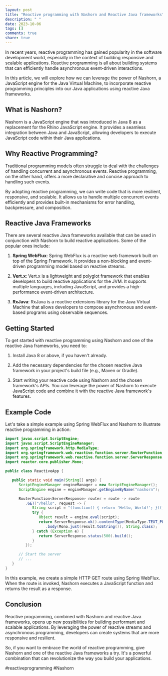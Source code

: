 ```yaml
---
layout: post
title: "Reactive programming with Nashorn and Reactive Java frameworks"
description: " "
date: 2023-10-06
tags: []
comments: true
share: true
---
```


In recent years, reactive programming has gained popularity in the software development world, especially in the context of building responsive and scalable applications. Reactive programming is all about building systems that can efficiently handle asynchronous event-driven interactions.

In this article, we will explore how we can leverage the power of Nashorn, a JavaScript engine for the Java Virtual Machine, to incorporate reactive programming principles into our Java applications using reactive Java frameworks.

## What is Nashorn?

Nashorn is a JavaScript engine that was introduced in Java 8 as a replacement for the Rhino JavaScript engine. It provides a seamless integration between Java and JavaScript, allowing developers to execute JavaScript code within their Java applications.

## Why Reactive Programming?

Traditional programming models often struggle to deal with the challenges of handling concurrent and asynchronous events. Reactive programming, on the other hand, offers a more declarative and concise approach to handling such events.

By adopting reactive programming, we can write code that is more resilient, responsive, and scalable. It allows us to handle multiple concurrent events efficiently and provides built-in mechanisms for error handling, backpressure, and composition.

## Reactive Java Frameworks

There are several reactive Java frameworks available that can be used in conjunction with Nashorn to build reactive applications. Some of the popular ones include:

1. **Spring WebFlux**: Spring WebFlux is a reactive web framework built on top of the Spring Framework. It provides a non-blocking and event-driven programming model based on reactive streams.

2. **Vert.x**: Vert.x is a lightweight and polyglot framework that enables developers to build reactive applications for the JVM. It supports multiple languages, including JavaScript, and provides a high-performance event-driven architecture.

3. **RxJava**: RxJava is a reactive extensions library for the Java Virtual Machine that allows developers to compose asynchronous and event-based programs using observable sequences.

## Getting Started

To get started with reactive programming using Nashorn and one of the reactive Java frameworks, you need to:

1. Install Java 8 or above, if you haven't already.

2. Add the necessary dependencies for the chosen reactive Java framework in your project's build file (e.g., Maven or Gradle).

3. Start writing your reactive code using Nashorn and the chosen framework's APIs. You can leverage the power of Nashorn to execute JavaScript code and combine it with the reactive Java framework's features.

## Example Code

Let's take a simple example using Spring WebFlux and Nashorn to illustrate reactive programming in action:

```java
import javax.script.ScriptEngine;
import javax.script.ScriptEngineManager;
import org.springframework.http.MediaType;
import org.springframework.web.reactive.function.server.RouterFunction;
import org.springframework.web.reactive.function.server.ServerResponse;
import reactor.core.publisher.Mono;

public class ReactiveApp {

   public static void main(String[] args) {
      ScriptEngineManager engineManager = new ScriptEngineManager();
      ScriptEngine engine = engineManager.getEngineByName("nashorn");

      RouterFunction<ServerResponse> router = route -> route
         .GET("/hello", request -> {
            String script = "(function() { return 'Hello, World!'; })()";
            try {
               Object result = engine.eval(script);
               return ServerResponse.ok().contentType(MediaType.TEXT_PLAIN)
                  .body(Mono.just(result.toString()), String.class);
            } catch (Exception e) {
               return ServerResponse.status(500).build();
            }
         });

      // Start the server
      // ...
   }
}
```

In this example, we create a simple HTTP GET route using Spring WebFlux. When the route is invoked, Nashorn executes a JavaScript function and returns the result as a response.

## Conclusion

Reactive programming, combined with Nashorn and reactive Java frameworks, opens up new possibilities for building performant and scalable applications. By leveraging the power of reactive streams and asynchronous programming, developers can create systems that are more responsive and resilient.

So, if you want to embrace the world of reactive programming, give Nashorn and one of the reactive Java frameworks a try. It's a powerful combination that can revolutionize the way you build your applications.

#reactiveprogramming #Nashorn